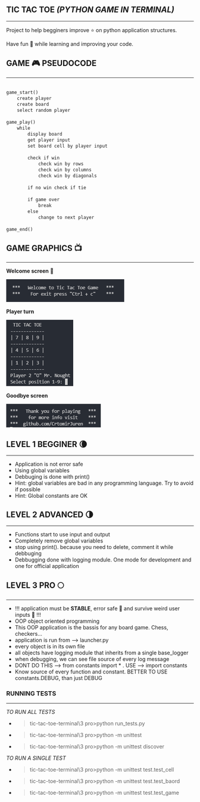 ## TIC TAC TOE _(PYTHON GAME IN TERMINAL)_
___

Project to help begginers improve ⭐ on python application structures. 

Have fun 🎉 while learning and improving your code.


## GAME 🎮 PSEUDOCODE 
___
```

game_start()
    create player
    create board
    select random player

game_play()
    while
        display board
        get player input
        set board cell by player input

        check if win
            check win by rows
            check win by columns
            check win by diagonals

        if no win check if tie

        if game over
            break
        else
            change to next player

game_end()

```

## GAME GRAPHICS 📺
___

**Welcome screen** 👋
  
![asdf](readme_img/game_1.png)

**Player turn**

![asdf](readme_img/game_2.png)

**Goodbye screen**

![asdf](readme_img/game_3.png)


## LEVEL 1 BEGGINER 🌘
___
- Application is not error safe
- Using global variables 
- Debbuging is done with print()
- Hint: global variables are bad in any programming language. Try to avoid if possible
- Hint: Global constants are OK


## LEVEL 2 ADVANCED 🌗
___
- Functions start to use input and output
- Completely remove global variables
- stop using print(). because you need to delete, comment it while debbuging
- Debbugging done with logging module. One mode for development and one for official application


## LEVEL 3 PRO 🌕
___
- !!! application must be **STABLE**, error safe 🔨 and survive weird user inputs 🔑 !!!
- OOP object oriented programming
- This OOP application is the bassis for any board game. Chess, checkers... 
- application is run from --> launcher.py
- every object is in its own file
- all objects have logging module that inherits from a single base_logger
- when debugging, we can see file source of every log message
- DONT DO THIS --> from constants import * . USE --> import constants
- Know source of every function and constant. BETTER TO USE constants.DEBUG, than just DEBUG

### RUNNING TESTS
___

*TO RUN ALL TESTS*
- > tic-tac-toe-terminal\3 pro>python run_tests.py
- > tic-tac-toe-terminal\3 pro>python -m unittest
- > tic-tac-toe-terminal\3 pro>python -m unittest discover

*TO RUN A SINGLE TEST*
- > tic-tac-toe-terminal\3 pro>python -m unittest test.test_cell
- > tic-tac-toe-terminal\3 pro>python -m unittest test.test_baord
- > tic-tac-toe-terminal\3 pro>python -m unittest test.test_game

<!---
0.arhitekturo samo razložim ker je komplicirana:
- logging module
- keypress interrupt
- celotno igro pišemo v funkcijo game()
- malo potestiraš kako deluje

1.korak: 
- napiši osnovno logiko igre
- logika je prikazana z eno simulacijo igre med dvema na tabli

2.arhitektura igre:
- arhitektura iger je taka da si v while zanki, dokler je ni konec 
- torej da nam ne bo igra zaloopala v while zanki

LOGIKA:
- stopiš pred tablo
- najprej narišeš prazno 3x3 šahovnico
- izžrebaš kdo bo začel igro X ali O
Potem zaženeš game loop
- igralec 1 nariše X
- preveriš pogoje za konec igre
- igralec 2 nariše 0
- preveriš pogoje za konec igre
- igralec 1 nariše X
- preveriš pogoje za konec igre
- igralec 2 nariše 0
...
- ko je pogoj konca izpolnjen, konec igre

3.korak:
- naredi board 1D list strukturo in print empty board
- funkcija display board

4.korak:
- razumevanje list operacij
- je en list board = 9*["-"]. kako sedaj dobiš vrstice, kako stolpce, kako diagonale

## main_v2
dodaš funkcijo get row, get column
- board je sestavljen iz 2D array numpy
- na temu numpy arrayu delaš in preverjaš logiko
0-prazno, 1-user1, 2-user2
--->
